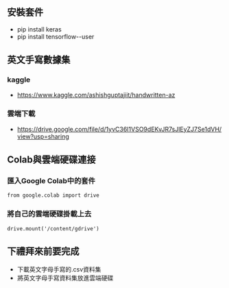 ## 安裝套件
* pip install keras 
* pip install tensorflow--user

## 英文手寫數據集
### kaggle
* https://www.kaggle.com/ashishguptajiit/handwritten-az
### 雲端下載
* https://drive.google.com/file/d/1yvC36I1VSO9dEKvJR7sJlEyZJ7Se1dVH/view?usp=sharing

## Colab與雲端硬碟連接
### 匯入Google Colab中的套件
`from google.colab import drive`

### 將自己的雲端硬碟掛載上去
`drive.mount('/content/gdrive')`

## 下禮拜來前要完成
* 下載英文字母手寫的.csv資料集
* 將英文字母手寫資料集放進雲端硬碟
